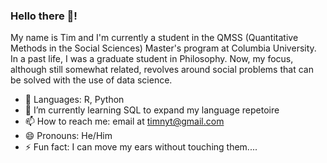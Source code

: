 ### Hello there 👋!

My name is Tim and I'm currently a student in the QMSS (Quantitative Methods in the Social Sciences) Master's program at Columbia University. In a past life, I was a graduate student in Philosophy. Now, my focus, although still somewhat related, revolves around social problems that can be solved with the use of data science.  

- 🔭 Languages: R, Python
- 🌱 I’m currently learning SQL to expand my language repetoire
- 📫 How to reach me: email at timnyt@gmail.com
- 😄 Pronouns: He/Him
- ⚡ Fun fact: I can move my ears without touching them....

